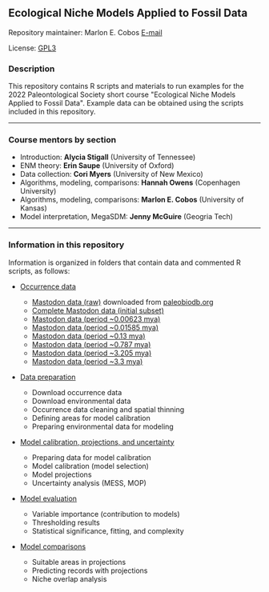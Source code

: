 ## Ecological Niche Models Applied to Fossil Data

Repository maintainer: Marlon E. Cobos [E-mail](mailto:manubio13@gmail.com)

License: <a href="https://github.com/marlonecobos/ENM_paleo/blob/main/LICENSE" target="_blank">GPL3</a> 

### Description

This repository contains R scripts and materials to run examples for the 2022 Paleontological Society short course "Ecological Niche Models Applied to Fossil Data". Example data can be obtained using the scripts included in this repository.

<hr>

### Course mentors by section 

- Introduction: **Alycia Stigall** (University of Tennessee)
- ENM theory: **Erin Saupe** (University of Oxford)
- Data collection: **Cori Myers** (University of New Mexico)
- Algorithms, modeling, comparisons: **Hannah Owens** (Copenhagen University)
- Algorithms, modeling, comparisons: **Marlon E. Cobos** (University of Kansas)
- Model interpretation, MegaSDM: **Jenny McGuire** (Geogria Tech)

<hr>

### Information in this repository

Information is organized in folders that contain data and commented R scripts, as follows:

- <a href="https://github.com/marlonecobos/ENM_paleo/tree/main/Data" target="_blank">Occurrence data</a>
    - <a href="https://github.com/marlonecobos/ENM_paleo/blob/main/Data/https://github.com/marlonecobos/ENM_paleo/blob/main/Data/mammut_americanum_raw.csv" target="_blank">Mastodon data (raw)</a> downloaded from <a href="https://paleobiodb.org" target="_blank">paleobiodb.org</a>
    - <a href="https://github.com/marlonecobos/ENM_paleo/blob/main/Data/mammut_americanum_all.csv" target="_blank">Complete Mastodon data (initial subset)</a>
    - <a href="https://github.com/marlonecobos/ENM_paleo/blob/main/Data/mammut_americanum_0.00623mya.csv" target="_blank">Mastodon data (period ~0.00623 mya)</a>
    - <a href="https://github.com/marlonecobos/ENM_paleo/blob/main/Data/mammut_americanum_0.01585mya.csv" target="_blank">Mastodon data (period ~0.01585 mya)</a>
    - <a href="https://github.com/marlonecobos/ENM_paleo/blob/main/Data/mammut_americanum_0.13mya.csv" target="_blank">Mastodon data (period ~0.13 mya)</a>
    - <a href="https://github.com/marlonecobos/ENM_paleo/blob/main/Data/mammut_americanum_0.787mya.csv" target="_blank">Mastodon data (period ~0.787 mya)</a>
    - <a href="https://github.com/marlonecobos/ENM_paleo/blob/main/Data/mammut_americanum_3.205mya.csv" target="_blank">Mastodon data (period ~3.205 mya)</a>
    - <a href="https://github.com/marlonecobos/ENM_paleo/blob/main/Data/mammut_americanum_3.3mya.csv" target="_blank">Mastodon data (period ~3.3 mya)</a>
    
- <a href="https://github.com/marlonecobos/ENM_paleo/blob/main/Scripts/data_preparation.R" target="_blank">Data preparation</a>
    - Download occurrence data
    - Download environmental data
    - Occurrence data cleaning and spatial thinning
    - Defining areas for model calibration
    - Preparing environmental data for modeling
    
- <a href="https://github.com/marlonecobos/ENM_paleo/blob/main/Scripts/model_calibration_projections.R" target="_blank">Model calibration, projections, and uncertainty</a>
    - Preparing data for model calibration
    - Model calibration (model selection) 
    - Model projections
    - Uncertainty analysis (MESS, MOP)
    
- <a href="https://github.com/marlonecobos/ENM_paleo/blob/main/Scripts/model_evaluation.R" target="_blank">Model evaluation</a>
    - Variable importance (contribution to models)
    - Thresholding results
    - Statistical significance, fitting, and complexity 

- <a href="https://github.com/marlonecobos/ENM_paleo/blob/main/Scripts/model_comparisons.R" target="_blank">Model comparisons</a>
    - Suitable areas in projections
    - Predicting records with projections 
    - Niche overlap analysis
